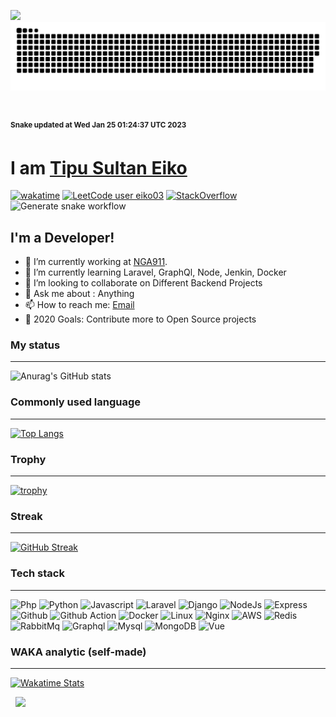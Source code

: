 ![](#)
![Snake](https://github.com/eiko03/eiko03/blob/master/dist/github-contribution-grid-snake.svg) 

&nbsp;

<sup>
  <b>
    Snake updated at Wed Jan 25 01:24:37 UTC 2023
  </b>
</sup>

#  I am [Tipu Sultan Eiko](eiko03.github.io)  
[![wakatime](https://wakatime.com/badge/user/ff27b732-3eb1-4392-91a3-8b2e7ca6cc8c.svg)](https://wakatime.com/@ff27b732-3eb1-4392-91a3-8b2e7ca6cc8c) 
[![LeetCode user eiko03](https://img.shields.io/badge/dynamic/json?style=flat&labelColor=black&color=%23ffa116&label=Solved&query=solved&url=https%3A%2F%2Fleetcode-badge.vercel.app%2Fapi%2Fusers%2Feiko03&logo=leetcode&logoColor=yellow)](https://leetcode.com/eiko03/) 
[![StackOverflow](https://stackoverflow-badge.vercel.app/?userID=5315591)](https://stackoverflow.com/users/5315591/tipu-sultan-eiko)
![Generate snake workflow](https://github.com/eiko03/eiko03/actions/workflows/snake.yml/badge.svg)

## I'm a  Developer!    
- 🔭 I’m currently working at [NGA911](https://nga911.com/).
- 🌱 I’m currently learning  Laravel, GraphQl, Node, Jenkin, Docker
- 👯 I’m looking to collaborate on Different Backend Projects
- 💬 Ask me about : Anything
- 📫 How to reach me: <a href="mailto:tipusultan50r@gmail.com">Email</a>
- 🥅 2020 Goals: Contribute more to Open Source projects

### My status    
---
![Anurag's GitHub stats](https://github-readme-stats.vercel.app/api?username=eiko03&show_icons=true)

### Commonly used language  
---
[![Top Langs](https://github-readme-stats.vercel.app/api/top-langs/?username=eiko03&layout=compact)](https://github.com/anuraghazra/github-readme-stats)

### Trophy
---
[![trophy](https://github-profile-trophy.vercel.app/?username=eiko03)](https://github.com/eiko03/github-profile-trophy)

### Streak
---
[![GitHub Streak](http://github-readme-streak-stats.herokuapp.com?user=eiko03&hide_border=true&date_format=M%20j%5B%2C%20Y%5D)](https://git.io/streak-stats)

### Tech stack
---
![Php](https://img.shields.io/badge/PHP-777BB4?style=for-the-badge&logo=php&logoColor=white)
![Python](https://img.shields.io/badge/Python-FFD43B?style=for-the-badge&logo=python&logoColor=blue)
![Javascript](https://img.shields.io/badge/JavaScript-323330?style=for-the-badge&logo=javascript&logoColor=F7DF1E)
![Laravel](https://img.shields.io/badge/Laravel-FF2D20?style=for-the-badge&logo=laravel&logoColor=white)
![Django](https://img.shields.io/badge/Django-092E20?style=for-the-badge&logo=django&logoColor=green)
![NodeJs](https://img.shields.io/badge/Node.js-339933?style=for-the-badge&logo=nodedotjs&logoColor=white)
![Express](https://img.shields.io/badge/Express.js-000000?style=for-the-badge&logo=express&logoColor=white)
![Github](https://img.shields.io/badge/GitHub-100000?style=for-the-badge&logo=github&logoColor=white)
![Github Action](https://img.shields.io/badge/GitHub_Actions-2088FF?style=for-the-badge&logo=github-actions&logoColor=white)
![Docker](https://img.shields.io/badge/Docker-2CA5E0?style=for-the-badge&logo=docker&logoColor=white)
![Linux](https://img.shields.io/badge/Linux-FCC624?style=for-the-badge&logo=linux&logoColor=black)
![Nginx](https://img.shields.io/badge/Nginx-009639?style=for-the-badge&logo=nginx&logoColor=white)
![AWS](https://img.shields.io/badge/Amazon_AWS-FF9900?style=for-the-badge&logo=amazonaws&logoColor=white)
![Redis](https://img.shields.io/badge/redis-CC0000.svg?&style=for-the-badge&logo=redis&logoColor=white)
![RabbitMq](https://img.shields.io/badge/rabbitmq-%23FF6600.svg?&style=for-the-badge&logo=rabbitmq&logoColor=white)
![Graphql](https://img.shields.io/badge/GraphQl-E10098?style=for-the-badge&logo=graphql&logoColor=white)
![Mysql](https://img.shields.io/badge/MySQL-005C84?style=for-the-badge&logo=mysql&logoColor=white)
![MongoDB](https://img.shields.io/badge/MongoDB-4EA94B?style=for-the-badge&logo=mongodb&logoColor=white)
![Vue](https://img.shields.io/badge/Vue.js-35495E?style=for-the-badge&logo=vuedotjs&logoColor=4FC08D)


### WAKA analytic (self-made)
---
[![Wakatime Stats](http://waka-analytic.herokuapp.com/eiko03)](https://github.com/eiko03/wakatime-activity-chart)

&nbsp;
[![](https://img.shields.io/badge/back%20to%20top-%E2%86%A9-blue)](#)
